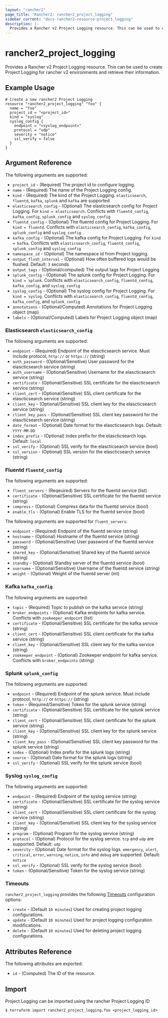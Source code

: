 ```yaml
---
layout: "rancher2"
page_title: "Rancher2: rancher2_project_logging"
sidebar_current: "docs-rancher2-resource-project_logging"
description: |-
  Provides a Rancher v2 Project Logging resource. This can be used to create Project Logging for rancher v2 environments and retrieve their information.
---
```


# rancher2\_project\_logging

Provides a Rancher v2 Project Logging resource. This can be used to create Project Logging for rancher v2 environments and retrieve their information.

## Example Usage

```hcl
# Create a new rancher2 Project Logging
resource "rancher2_project_logging" "foo" {
  name = "foo"
  project_id = "<project_id>"
  kind = "syslog"
  syslog_config {
    endpoint = "<syslog_endpoint>"
    protocol = "udp"
    severity = "notice"
    ssl_verify = false
  }
}
```

## Argument Reference

The following arguments are supported:

* `project_id` - (Required) The project id to configure logging.
* `name` - (Required) The name of the Project Logging config.
* `kind` - (Required) The kind of the Project Logging. `elasticsearch`, `fluentd`, `kafka`, `splunk` and `kafka` are supported
* `elasticsearch_config` - (Optional) The elasticsearch config for Project Logging. For `kind = elasticsearch`. Conflicts with `fluentd_config`, `kafka_config`, `splunk_config` and `syslog_config`
* `fluentd_config` - (Optional) The fluentd config for Project Logging. For `kind = fluentd`. Conflicts with `elasticsearch_config`, `kafka_config`, `splunk_config` and `syslog_config`
* `kafka_config` - (Optional) The kafka config for Project Logging. For `kind = kafka`. Conflicts with `elasticsearch_config`, `fluentd_config`, `splunk_config` and `syslog_config`
* `namespace_id` - (Optional) The namespace id from Project logging.
* `output_flush_interval` - (Optional) How often buffered logs would be flushed. Default: `3` seconds
* `output_tags` - (Optional/computed) The output tags for Project Logging
* `splunk_config` - (Optional) The splunk config for Project Logging. For `kind = splunk`. Conflicts with `elasticsearch_config`, `fluentd_config`, `kafka_config`, and `syslog_config`
* `syslog_config` - (Optional) The syslog config for Project Logging. For `kind = syslog`. Conflicts with `elasticsearch_config`, `fluentd_config`, `kafka_config`, and `splunk_config`
* `annotations` - (Optional/Computed) Annotations for Project Logging object (map)
* `labels` - (Optional/Computed) Labels for Project Logging object (map)
                
### Elasticsearch `elasticsearch_config`

The following arguments are supported:

* `endpoint` - (Required) Endpoint of the elascticsearch service. Must include protocol, `http://` or `https://` (string)
* `auth_password` - (Optional/Sensitive) User password for the elascticsearch service (string)
* `auth_username` - (Optional/Sensitive) Username for the elascticsearch service (string)
* `certificate` - (Optional/Sensitive) SSL certificate for the elascticsearch service (string)
* `client_cert` - (Optional/Sensitive) SSL client certificate for the elascticsearch service (string)
* `client_key` - (Optional/Sensitive) SSL client key for the elascticsearch service (string)
* `client_key_pass` - (Optional/Sensitive) SSL client key password for the elascticsearch service (string)
* `date_format` - (Optional) Date format for the elascticsearch logs. Default: `YYYY-MM-DD`
* `index_prefix` - (Optional) Index prefix for the elascticsearch logs. Default: `local`
* `ssl_verify` - (Optional) SSL verify for the elascticsearch service (bool)
* `ssl_version` - (Optional) SSL version for the elascticsearch service (string)

### Fluentd `fluentd_config`

The following arguments are supported:

* `fluent_servers` - (Reqeuired) Servers for the fluentd service (list)
* `certificate` - (Optional/Sensitive) SSL certificate for the fluentd service (string)
* `compress` - (Optional) Compress data for the fluentd service (bool)
* `enable_tls` - (Optional) Enable TLS for the fluentd service (bool)

The following arguments are supported for `fluent_servers`:

* `endpoint` - (Required) Endpoint of the fluentd service (string)
* `hostname` - (Optional) Hostname of the fluentd service (string)
* `password` - (Optional/Sensitive) User password of the fluentd service (string)
* `shared_key` - (Optional/Sensitive) Shared key of the fluentd service (string)
* `standby` - (Optional) Standby server of the fluentd service (bool)
* `username` - (Optional/Sensitive) Username of the fluentd service (string)
* `weight` - (Optional) Weight of the fluentd server (int)

### Kafka `kafka_config`

The following arguments are supported:

* `topic` - (Required) Topic to publish on the kafka service (string)
* `broker_endpoints` - (Optional) Kafka endpoints for kafka service. Conflicts with `zookeeper_endpoint` (list)
* `certificate` - (Optional/Sensitive) SSL certificate for the kafka service (string)
* `client_cert` - (Optional/Sensitive) SSL client certificate for the kafka service (string)
* `client_key` - (Optional/Sensitive) SSL client key for the kafka service (string)
* `zookeeper_endpoint` - (Optional) Zookeeper endpoint for kafka service. Conflicts with `broker_endpoints` (string)

### Splunk `splunk_config`

The following arguments are supported:

* `endpoint` - (Required) Endpoint of the splunk service. Must include protocol, `http://` or `https://` (string)
* `token` - (Required/Sensitive) Token for the splunk service (string)
* `certificate` - (Optional/Sensitive) SSL certificate for the splunk service (string)
* `client_cert` - (Optional/Sensitive) SSL client certificate for the splunk service (string)
* `client_key` - (Optional/Sensitive) SSL client key for the splunk service (string)
* `client_key_pass` - (Optional/Sensitive) SSL client key password for the splunk service (string)
* `index` - (Optional) Index prefix for the splunk logs (string)
* `source` - (Optional) Date format for the splunk logs (string)
* `ssl_verify` - (Optional) SSL verify for the splunk service (bool)

### Syslog `syslog_config`

The following arguments are supported:

* `endpoint` - (Required) Endpoint of the syslog service (string)
* `certificate` - (Optional/Sensitive) SSL certificate for the syslog service (string)
* `client_cert` - (Optional/Sensitive) SSL client certificate for the syslog service (string)
* `client_key` - (Optional/Sensitive) SSL client key for the syslog service (string)
* `program` - (Optional) Program for the syslog service (string)
* `protocol` - (Optional) Protocol for the syslog service. `tcp` and `udp` are supported. Default: `udp`
* `severity` - (Optional) Date format for the syslog logs. `emergency`, `alert`, `critical`, `error`, `warning`, `notice`, `info` and `debug` are supported. Default: `notice`
* `ssl_verify` - (Optional) SSL verify for the syslog service (bool)
* `token` - (Optional/Sensitive) Token for the syslog service (string)

### Timeouts

`rancher2_project_logging` provides the following
[Timeouts](/docs/configuration/resources.html#timeouts) configuration options:

- `create` - (Default `10 minutes`) Used for creating project logging configurations.
- `update` - (Default `10 minutes`) Used for project logging configuration modifications.
- `delete` - (Default `10 minutes`) Used for deleting project logging configurations.

## Attributes Reference

The following attributes are exported:

* `id` - (Computed) The ID of the resource.

## Import

Project Logging can be imported using the rancher Project Logging ID

```
$ terraform import rancher2_project_logging.foo <project_logging_id>
```

